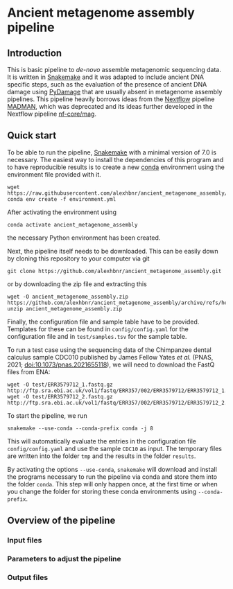# Ancient metagenome assembly pipeline

## Introduction

This is basic pipeline to *de-novo* assemble metagenomic sequencing data. It is written in
[Snakemake](https://snakemake.readthedocs.io/) and it was adapted to include ancient DNA specific
steps, such as the evaluation of the presence of ancient DNA damage using
[PyDamage](https://github.com/maxibor/pydamage) that are usually absent in metagenome assembly
pipelines. This pipeline heavily borrows ideas from the [Nextflow](https://www.nextflow.io/)
pipeline [MADMAN](https://github.com/maxibor/madman), which was deprecated and its ideas further
developed in the Nextflow pipeline [nf-core/mag](https://github.com/nf-core/mag).

## Quick start

To be able to run the pipeline, [Snakemake](https://snakemake.readthedocs.io/) with a minimal
version of 7.0 is necessary. The easiest way to install the dependencies of this program and to have
reproducible results is to create a new [conda](https://docs.conda.io/en/latest/) environment using
the environment file provided with it.

```
wget https://raw.githubusercontent.com/alexhbnr/ancient_metagenome_assembly/main/environment.yml
conda env create -f environment.yml
```

After activating the environment using

```
conda activate ancient_metagenome_assembly
```

the necessary Python environment has been created.

Next, the pipeline itself needs to be downloaded. This can be easily down by cloning this repository
to your computer via git

```
git clone https://github.com/alexhbnr/ancient_metagenome_assembly.git
```

or by downloading the zip file and extracting this

```
wget -O ancient_metagenome_assembly.zip https://github.com/alexhbnr/ancient_metagenome_assembly/archive/refs/heads/main.zip
unzip ancient_metagenome_assembly.zip
```

Finally, the configuration file and sample table have to be provided. Templates for these can be
found in `config/config.yaml` for the configuration file and in `test/samples.tsv` for the sample
table.

To run a test case using the sequencing data of the Chimpanzee dental calculus sample CDC010
published by James Fellow Yates *et al.* (PNAS, 2021;
[doi:10.1073/pnas.2021655118](https://doi.org/10.1073/pnas.2021655118)), we will need to download
the FastQ files from ENA:

```
wget -O test/ERR3579712_1.fastq.gz http://ftp.sra.ebi.ac.uk/vol1/fastq/ERR357/002/ERR3579712/ERR3579712_1.fastq.gz
wget -O test/ERR3579712_2.fastq.gz http://ftp.sra.ebi.ac.uk/vol1/fastq/ERR357/002/ERR3579712/ERR3579712_2.fastq.gz
```

To start the pipeline, we run

```
snakemake --use-conda --conda-prefix conda -j 8
```

This will automatically evaluate the entries in the configuration file `config/config.yaml` and use
the sample `CDC10` as input. The temporary files are written into the folder `tmp` and the results
in the folder `results`.

By activating the options `--use-conda`, `snakemake` will download and install the programs
necessary to run the pipeline via conda and store them into the folder `conda`. This step will only
happen once, at the first time or when you change the folder for storing these conda environments
using `--conda-prefix`.

## Overview of the pipeline

### Input files

### Parameters to adjust the pipeline

### Output files
